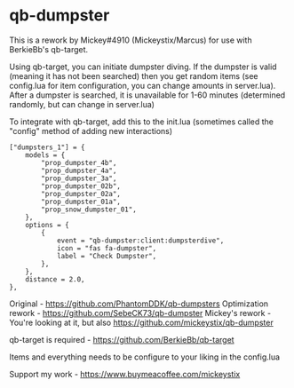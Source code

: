 # qb-dumpster
This is a rework by Mickey#4910 (Mickeystix/Marcus) for use with BerkieBb's qb-target.

Using qb-target, you can initiate dumpster diving. If the dumpster is valid (meaning it has not been searched) then you get random items (see config.lua for item configuration, you can change amounts in server.lua). After a dumpster is searched, it is unavailable for 1-60 minutes (determined randomly, but can change in server.lua)

To integrate with qb-target, add this to the init.lua (sometimes called the "config" method of adding new interactions)

    ["dumpsters_1"] = {
        models = {
            "prop_dumpster_4b",
            "prop_dumpster_4a",
			"prop_dumpster_3a",
			"prop_dumpster_02b",
			"prop_dumpster_02a",
			"prop_dumpster_01a",
			"prop_snow_dumpster_01",
        },
        options = {
            {
                event = "qb-dumpster:client:dumpsterdive",
                icon = "fas fa-dumpster",
                label = "Check Dumpster",
            },
        },
        distance = 2.0,
    },


Original - https://github.com/PhantomDDK/qb-dumpsters
Optimization rework - https://github.com/SebeCK73/qb-dumpster
Mickey's rework - You're looking at it, but also  https://github.com/mickeystix/qb-dumpster

qb-target is required - https://github.com/BerkieBb/qb-target

Items and everything needs to be configure to your liking in the config.lua

Support my work - https://www.buymeacoffee.com/mickeystix


